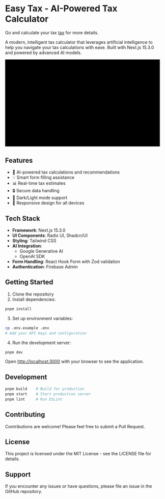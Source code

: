 # Easy Tax - AI-Powered Tax Calculator
Go and calculate your tax [tax](https://simple-tax.vercel.app/) for more details.


A modern, intelligent tax calculator that leverages artificial intelligence to help you navigate your tax calculations with ease. Built with Next.js 15.3.0 and powered by advanced AI models.

![Demo of Easy Tax Calculator](./src/assest/tax-ai.gif)

## Features

- 🤖 AI-powered tax calculations and recommendations
- 💡 Smart form filling assistance
- 📊 Real-time tax estimates
- 🔒 Secure data handling
- 🌙 Dark/Light mode support
- 📱 Responsive design for all devices

## Tech Stack

- **Framework**: Next.js 15.3.0
- **UI Components**: Radix UI, Shadcn/UI
- **Styling**: Tailwind CSS
- **AI Integration**: 
  - Google Generative AI
  - OpenAI SDK
- **Form Handling**: React Hook Form with Zod validation
- **Authentication**: Firebase Admin

## Getting Started

1. Clone the repository
2. Install dependencies:
```bash
pnpm install
```

3. Set up environment variables:
```bash
cp .env.example .env
# Add your API keys and configuration
```

4. Run the development server:
```bash
pnpm dev
```

Open [http://localhost:3000](http://localhost:3000) with your browser to see the application.

## Development

```bash
pnpm build    # Build for production
pnpm start    # Start production server
pnpm lint     # Run ESLint
```

## Contributing

Contributions are welcome! Please feel free to submit a Pull Request.

## License

This project is licensed under the MIT License - see the LICENSE file for details.

## Support

If you encounter any issues or have questions, please file an issue in the GitHub repository.
